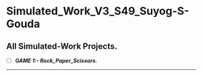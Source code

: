 # Simulated_Work_V3_S49_Suyog-S-Gouda

## All Simulated-Work Projects. 

- [ ] ***GAME 1:- Rock_Paper_Scissors.***
---